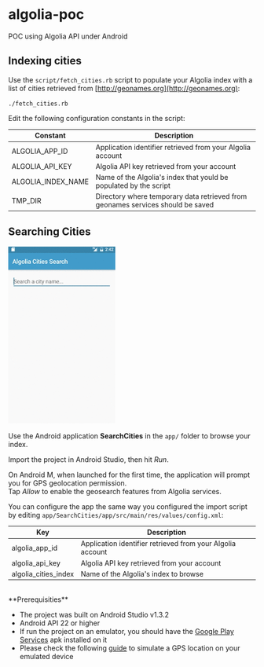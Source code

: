 # algolia-poc
POC using Algolia API under Android


## Indexing cities
Use the `script/fetch_cities.rb` script to populate your Algolia index with a list of cities retrieved from [http://geonames.org](http://geonames.org):

	./fetch_cities.rb
	
Edit the following configuration constants in the script:

Constant | Description
------------ | ------------- 
ALGOLIA_APP_ID | Application identifier retrieved from your Algolia account 
ALGOLIA_API_KEY | Algolia API key retrieved from your account
ALGOLIA_INDEX_NAME | Name of the Algolia's index that yould be populated by the script
TMP_DIR | Directory where temporary data retrieved from geonames services should be saved

## Searching Cities


![Smaller icon](https://raw.githubusercontent.com/tdesert/algolia-poc/master/preview.gif)
 

Use the Android application **SearchCities** in the `app/` folder to browse your index.

Import the project in Android Studio, then hit *Run*.

On Android M, when launched for the first time, the application will prompt you for GPS geolocation permission.<br />
Tap *Allow* to enable the geosearch features from Algolia services.

You can configure the app the same way you configured the import script by editing `app/SearchCities/app/src/main/res/values/config.xml`:

Key | Description
------------ | ------------- 
algolia_app_id | Application identifier retrieved from your Algolia account 
algolia_api_key | Algolia API key retrieved from your account
algolia_cities_index | Name of the Algolia's index to browse

<br />
**Prerequisities**

* The project was built on Android Studio v1.3.2
* Android API 22 or higher
* If run the project on an emulator, you should have the [Google Play Services](https://developers.google.com/android/guides/overview) apk installed on it
* Please check the following [guide](http://developer.android.com/guide/topics/location/strategies.html#MockData) to simulate a GPS location on your emulated device

